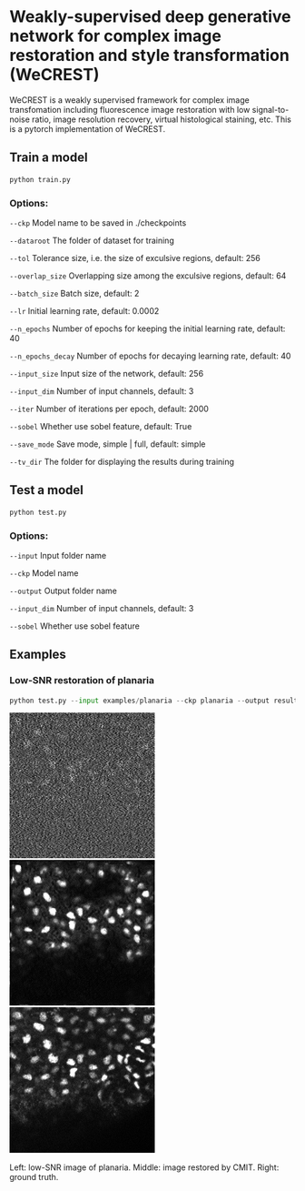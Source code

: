 # Weakly-supervised deep generative network for complex image restoration and style transformation (WeCREST)
WeCREST is a weakly supervised framework for complex image transfomation including fluorescence image restoration with low signal-to-noise ratio, image resolution recovery, virtual histological staining, etc. This is a pytorch implementation of WeCREST. 

##  Train a model
```python
python train.py 
```

### Options:
```--ckp```	Model name to be saved in ./checkpoints

```--dataroot```	The folder of dataset for training

```--tol```	Tolerance size, i.e. the size of exculsive regions, default: 256

```--overlap_size```	Overlapping size among the exculsive regions, default: 64

```--batch_size```	Batch size, default: 2

```--lr```	Initial learning rate, default: 0.0002

```--n_epochs```	Number of epochs for keeping the initial learning rate, default: 40

```--n_epochs_decay```	Number of epochs for decaying learning rate, default: 40

```--input_size```	Input size of the network, default: 256

```--input_dim```	Number of input channels, default: 3

```--iter```	Number of iterations per epoch, default: 2000

```--sobel```	Whether use sobel feature, default: True

```--save_mode```	Save mode, simple | full, default: simple

```--tv_dir```	The folder for displaying the results during training

## Test a model
```python
python test.py 
```
### Options:
```--input```	Input folder name

```--ckp```	Model name

```--output```	Output folder name

```--input_dim```	Number of input channels, default: 3

```--sobel```	Whether use sobel feature

## Examples
### Low-SNR restoration of planaria
```python
python test.py --input examples/planaria --ckp planaria --output results/planaria --input_dim 1
```
![alt text](https://github.com/weixingdai/CMIT/blob/ab8537d8ab55bf15d2b12e0df6b199901a4c915b/examples/planaria/input.png)
![alt text](https://github.com/weixingdai/CMIT/blob/94d5b8cc787bdf0c04446403c4d1c1f6f71c36cd/results/planaria/fake_cmit_input.png)
![alt text](https://github.com/weixingdai/CMIT/blob/f58098440e8f84e6970808851e2c76fc53b07e06/examples/planaria%20ground%20truth/gt.png)

Left: low-SNR image of planaria. Middle: image restored by CMIT.  Right:  ground truth.

